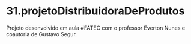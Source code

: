 # 31.projetoDistribuidoraDeProdutos

Projeto desenvolvido em aula #FATEC com o professor Everton Nunes e coautoria de Gustavo Segur.  
